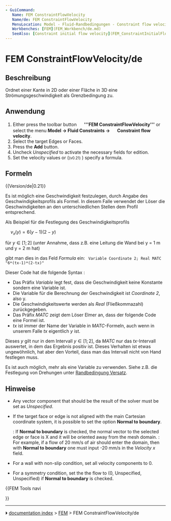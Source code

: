```yaml
---
- GuiCommand:
   Name: FEM ConstraintFlowVelocity
   Name/de: FEM ConstraintFlowVelocity
   MenuLocation: Model - Fluid-Randbedingungen - Constraint flow velocity
   Workbenches: [FEM](FEM_Workbench/de.md)
   SeeAlso: [Constraint initial flow velocity](FEM_ConstraintInitialFlowVelocity/de.md)
---
```


# FEM ConstraintFlowVelocity/de



## Beschreibung

Ordnet einer Kante in 2D oder einer Fläche in 3D eine Strömungsgeschwindigkeit als Grenzbedingung zu.



## Anwendung

1.  Either press the toolbar button **<img src="images/FEM_ConstraintFlowVelocity.svg" width=16px> '''FEM ConstraintFlowVelocity'''** or select the menu **Model → Fluid Constraints → <img src="images/FEM_ConstraintFlowVelocity.svg" width=16px> Constraint flow velocity**.
2.  Select the target Edges or Faces.
3.  Press the **Add** button.
4.  Uncheck *Unspecified* to activate the necessary fields for edition.
5.  Set the velocity values or (<small>(v0.21)</small> ) specify a formula.



## Formeln


{{Version/de|0.21}}

Es ist möglich eine Geschwindigkeit festzulegen, durch Angabe des Geschwindigkeitsprofils als Formel. In diesem Falle verwendet der Löser die Geschwindigkeiten an den unterschiedlichen Stellen dem Profil entsprechend.

Als Beispiel für die Festlegung des Geschwindigkeitsprofils

$\quad
v_{x} (y)=6\left(y-1\right)\left(2-y\right)$

für $y\in[1;2]$ (unter Annahme, dass z.B. eine Leitung die Wand bei y = 1 m und y = 2 m hat)

gibt man dies in das Feld *Formula* ein: ` Variable Coordinate 2; Real MATC "6*(tx-1)*(2-tx)"`

Dieser Code hat die folgende Syntax :

-   Das Präfix *Variable* legt fest, dass die Geschwindigkeit keine Konstante sondern eine Variable ist.
-   Die Variable für die Berechnung der Geschwindigkeit ist *Coordinate 2*, also y.
-   Die Geschwindigkeitswerte werden als *Real* (Fließkommazahl) zurückgegeben.
-   Das Präfix *MATC* zeigt dem Löser Elmer an, dass der folgende Code eine Formel ist.
-   *tx* ist immer der Name der Variable in *MATC*-Formeln, auch wenn in unserem Falle *tx* eigentlich *y* ist.

Dieses *y* gilt nur in dem Intervall $y\in[1;2]$, da *MATC* nur das *tx*-Intervall auswertet, in dem das Ergebnis positiv ist. Dieses Verhalten ist etwas ungewöhnlich, hat aber den Vorteil, dass man das Intervall nicht von Hand festlegen muss.

Es ist auch möglich, mehr als eine Variable zu verwenden. Siehe z.B. die Festlegung von Drehungen unter [Randbedingung Versatz](FEM_ConstraintDisplacement/de#Drehungen.md).



## Hinweise

-   Any vector component that should be the result of the solver must be set as *Unspecified*.
-   If the target face or edge is not aligned with the main Cartesian coordinate system, it is possible to set the option **Normal to boundary**.

    :   If **Normal to boundary** is checked, the normal vector to the selected edge or face is X and it will be oriented away from the mesh domain.
    :   For example, if a flow of 20 mm/s of air should enter the domain, then with **Normal to boundary** one must input -20 mm/s in the *Velocity x* field.

-   For a wall with non-slip condition, set all velocity components to 0.
-   For a symmetry condition, set the the flow to (0, Unspecified, Unspecified) if **Normal to boundary** is checked.





{{FEM Tools navi

}}



---
⏵ [documentation index](../README.md) > [FEM](Category_FEM.md) > FEM ConstraintFlowVelocity/de

